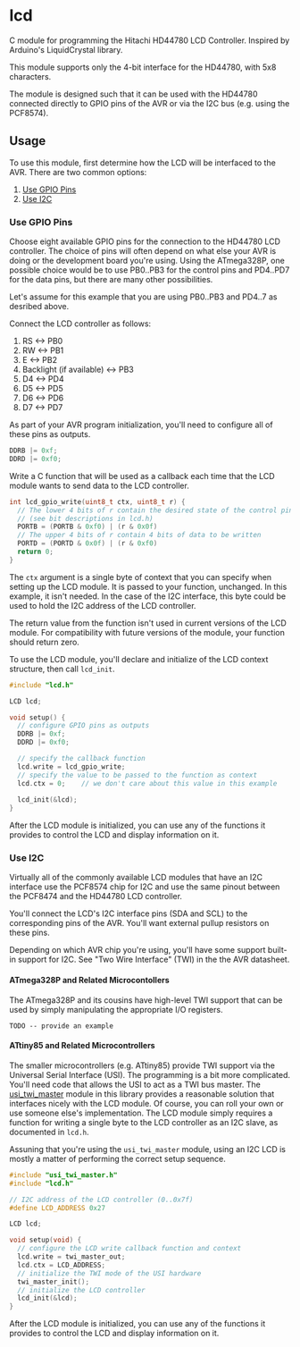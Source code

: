 lcd
===

C module for programming the Hitachi HD44780 LCD Controller.
Inspired by Arduino's LiquidCrystal library.
 
This module supports only the 4-bit interface for the HD44780,
with 5x8 characters.

The module is designed such that it can be used with the HD44780
connected directly to GPIO pins of the AVR or via the I2C bus 
(e.g. using the PCF8574).

Usage
-----

To use this module, first determine how the LCD will be interfaced
to the AVR. There are two common options:

1. [Use GPIO Pins](#use-gpio-pins)
2. [Use I2C](#use-i2c)


### Use GPIO Pins

Choose eight available GPIO pins for the connection to the HD44780
LCD controller. The choice of pins will often depend on what else
your AVR is doing or the development board you're using. Using the
ATmega328P, one possible choice would be to use PB0..PB3 for the 
control pins and PD4..PD7 for the data pins, but there are many other 
possibilities.

Let's assume for this example that you are using PB0..PB3 and 
PD4..7 as desribed above. 

Connect the LCD controller as follows:

1. RS <-> PB0
2. RW <-> PB1
3. E  <-> PB2
4. Backlight (if available) <-> PB3
5. D4 <-> PD4
6. D5 <-> PD5
7. D6 <-> PD6
8. D7 <-> PD7


As part of your AVR program initialization, you'll need to configure all 
of these pins as outputs.

```c
DDRB |= 0xf;
DDRD |= 0xf0;
```

Write a C function that will be used as a callback each time that
the LCD module wants to send data to the LCD controller. 

```c
int lcd_gpio_write(uint8_t ctx, uint8_t r) {
  // The lower 4 bits of r contain the desired state of the control pins
  // (see bit descriptions in lcd.h)
  PORTB = (PORTB & 0xf0) | (r & 0x0f)
  // The upper 4 bits of r contain 4 bits of data to be written
  PORTD = (PORTD & 0x0f) | (r & 0xf0)
  return 0;
}
```

The `ctx` argument is a single byte of context that you can specify 
when setting up the LCD module. It is passed to your function, 
unchanged. In this example, it isn't needed. In the case of the I2C 
interface, this byte could be used to hold the I2C address of the LCD 
controller.

The return value from the function isn't used in current versions of
the LCD module. For compatibility with future versions of the module,
your function should return zero.

To use the LCD module, you'll declare and initialize of the LCD context
structure, then call `lcd_init`.

```c
#include "lcd.h"

LCD lcd;

void setup() {
  // configure GPIO pins as outputs
  DDRB |= 0xf;
  DDRD |= 0xf0;

  // specify the callback function
  lcd.write = lcd_gpio_write;
  // specify the value to be passed to the function as context
  lcd.ctx = 0;    // we don't care about this value in this example
  
  lcd_init(&lcd);
}
```

After the LCD module is initialized, you can use any of the functions
it provides to control the LCD and display information on it.


### Use I2C

Virtually all of the commonly available LCD modules that have an I2C
interface use the PCF8574 chip for I2C and use the same pinout between
the PCF8474 and the HD44780 LCD controller.

You'll connect the LCD's I2C interface pins (SDA and SCL) to the
corresponding pins of the AVR. You'll want external pullup resistors
on these pins.

Depending on which AVR chip you're using, you'll have some support
built-in support for I2C. See "Two Wire Interface" (TWI) in the the 
AVR datasheet.

#### ATmega328P and Related Microcontollers

The ATmega328P and its cousins have high-level TWI support that
can be used by simply manipulating the appropriate I/O registers.

```
TODO -- provide an example
```

#### ATtiny85 and Related Microcontrollers

The smaller microcontrollers (e.g. ATtiny85) provide TWI support via 
the Universal Serial Interface (USI). The programming is a bit more
complicated. You'll need code that allows the USI to act as a TWI bus 
master. The [usi_twi_master](../usi_twi_master/README.md) module in
this library provides a reasonable solution that interfaces nicely
with the LCD module. Of course, you can roll your own or use someone
else's implementation. The LCD module simply requires a function for
writing a single byte to the LCD controller as an I2C slave, as
documented in `lcd.h`.

Assuning that you're using the `usi_twi_master` module, using an I2C
LCD is mostly a matter of performing the correct setup sequence.

```c
#include "usi_twi_master.h"
#include "lcd.h"

// I2C address of the LCD controller (0..0x7f)
#define LCD_ADDRESS 0x27

LCD lcd;

void setup(void) {
  // configure the LCD write callback function and context
  lcd.write = twi_master_out;
  lcd.ctx = LCD_ADDRESS;
  // initialize the TWI mode of the USI hardware
  twi_master_init();
  // initialize the LCD controller
  lcd_init(&lcd);
}
```

After the LCD module is initialized, you can use any of the functions
it provides to control the LCD and display information on it.

